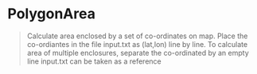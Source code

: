 # PolygonArea
> Calculate area enclosed by a set of co-ordinates on map.
> Place the co-ordiantes in the file input.txt as (lat,lon) line by line.
> To calculate area of multiple enclosures, separate the co-ordinated by an empty line
> input.txt can be taken as a reference
